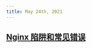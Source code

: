 ```yaml
---
title: May 24th, 2021
---
```


## [Nginx 陷阱和常见错误](https://www.nginx.com/resources/wiki/start/topics/tutorials/config_pitfalls/)
